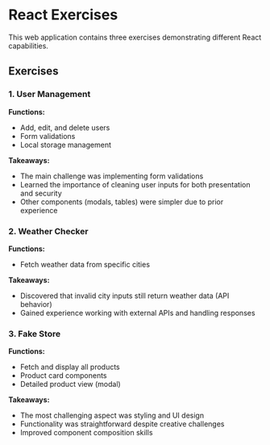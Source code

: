 # React Exercises

This web application contains three exercises demonstrating different React capabilities.

## Exercises

### 1. User Management

**Functions:**
- Add, edit, and delete users
- Form validations
- Local storage management

**Takeaways:**
- The main challenge was implementing form validations
- Learned the importance of cleaning user inputs for both presentation and security
- Other components (modals, tables) were simpler due to prior experience

### 2. Weather Checker

**Functions:**
- Fetch weather data from specific cities

**Takeaways:**
- Discovered that invalid city inputs still return weather data (API behavior)
- Gained experience working with external APIs and handling responses

### 3. Fake Store

**Functions:**
- Fetch and display all products
- Product card components
- Detailed product view (modal)

**Takeaways:**
- The most challenging aspect was styling and UI design
- Functionality was straightforward despite creative challenges
- Improved component composition skills